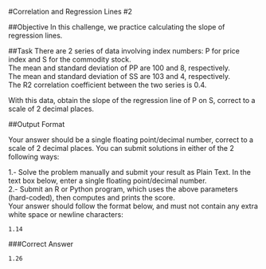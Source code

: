 #Correlation and Regression Lines #2

##Objective 
In this challenge, we practice calculating the slope of regression lines.

##Task 
There are 2 series of data involving index numbers: P for price index and S for the commodity stock.  
The mean and standard deviation of PP are 100 and 8, respectively.  
The mean and standard deviation of SS are 103 and 4, respectively.  
The R2 correlation coefficient between the two series is 0.4.  

With this data, obtain the slope of the regression line of P on S, correct to a scale of 2 decimal places.

##Output Format

Your answer should be a single floating point/decimal number, correct to a scale of 2 decimal places. You can submit solutions in either of the 2 following ways:

  1.- Solve the problem manually and submit your result as Plain Text. In the text box below, enter a single floating point/decimal number.  
  2.- Submit an R or Python program, which uses the above parameters (hard-coded), then computes and prints the score.  
Your answer should follow the format below, and must not contain any extra white space or newline characters:

```
1.14  
```

###Correct Answer
```
1.26  
```

